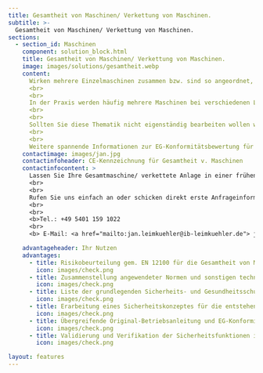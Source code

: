 ```yaml
---
title: Gesamtheit von Maschinen/ Verkettung von Maschinen.
subtitle: >-
  Gesamtheit von Maschinen/ Verkettung von Maschinen.
sections:
  - section_id: Maschinen
    component: solution_block.html
    title: Gesamtheit von Maschinen/ Verkettung von Maschinen.
    image: images/solutions/gesamtheit.webp
    content:
      Wirken mehrere Einzelmaschinen zusammen bzw. sind so angeordnet, dass es einen produktions- und sicherheitstechnischen Zusammenhang gibt, funktionieren diese als „Gesamtheit“ und bilden eine Einheit.
      <br>
      <br>
      In der Praxis werden häufig mehrere Maschinen bei verschiedenen Lieferanten eingekauft und anschließend miteinander verbunden. Dabei stellt sich die Frage, wer am Ende als Hersteller der Gesamtmaschine auftritt. Ist vorab nicht vertraglich geregelt worden, wer als Generalunternehmer die Herstellerpflichten übernimmt, ist in erster Linie der Betreiber verantwortlich und wird in diesem Fall zum Hersteller. Das bedeutet, dass ein gesamtes CE-Kennzeichnungsverfahren inklusive maschinenübergreifender Risikobeurteilung und maschinenübergreifender Betriebsanleitung für die Gesamtheit von Maschinen durchgeführt werden.
      <br>
      <br>
      Sollten Sie diese Thematik nicht eigenständig bearbeiten wollen wenden Sie sich gerne an uns. Mit unseren Erfahrungen in diesem Bereich können wir Ihnen helfen.
      <br>
      <br>
      Weitere spannende Informationen zur EG-Konformitätsbewertung für lose Lastaufnahmemittel finden Sie in unserem <a href="/blog">Blog.</a>
    contactimage: images/jan.jpg
    contactinfoheader: CE-Kennzeichnung für Gesamtheit v. Maschinen
    contactinfocontent: >
      Lassen Sie Ihre Gesamtmaschine/ verkettete Anlage in einer frühen Phase sicherheitstechnisch von uns bewerten. Fragen Sie kostenfrei ein Angebot zur Erstellung der Risikobeurteilung und Original-Betriebsanleitung bei uns an. 
      <br>
      <br>
      Rufen Sie uns einfach an oder schicken direkt erste Anfrageinformationen per E-Mail. Nutzen Sie hierzu gerne unsere Anfrage-Checkliste. Diese können Sie hier downloaden.
      <br>
      <br>
      <b>Tel.: +49 5401 159 1022
      <br>
      <b> E-Mail: <a href="mailto:jan.leimkuehler@ib-leimkuehler.de"> jan.leimkuehler@ib-leimkuehler.de</a></b>

    advantageheader: Ihr Nutzen
    advantages:
      - title: Risikobeurteilung gem. EN 12100 für die Gesamtheit von Maschinen
        icon: images/check.png
      - title: Zusammenstellung angewendeter Normen und sonstigen technischen Spezifikationen
        icon: images/check.png
      - title: Liste der grundlegenden Sicherheits- und Gesundheitsschutzanforderungen
        icon: images/check.png
      - title: Erarbeitung eines Sicherheitskonzeptes für die entstehenden Schnittstellen
        icon: images/check.png
      - title: Übergreifende Original-Betriebsanleitung und EG-Konformitätserklärung
        icon: images/check.png
      - title: Validierung und Verifikation der Sicherheitsfunktionen in SISTEMA für die Gesamtmaschine
        icon: images/check.png

layout: features
---
```


